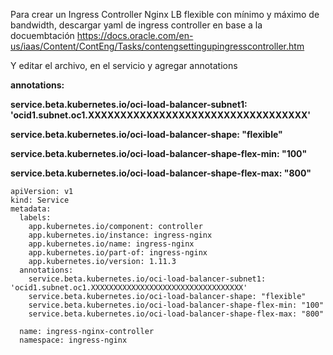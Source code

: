 Para crear un Ingress Controller Nginx LB flexible con mínimo y máximo de bandwidth, descargar yaml de ingress controller en base a la docuembtación
https://docs.oracle.com/en-us/iaas/Content/ContEng/Tasks/contengsettingupingresscontroller.htm

Y editar el archivo, en el servicio y agregar annotations

**annotations:** 

  **service.beta.kubernetes.io/oci-load-balancer-subnet1: 'ocid1.subnet.oc1.XXXXXXXXXXXXXXXXXXXXXXXXXXXXXXXXXX'**
  
  **service.beta.kubernetes.io/oci-load-balancer-shape: "flexible"**
  
  **service.beta.kubernetes.io/oci-load-balancer-shape-flex-min: "100"**
  
  **service.beta.kubernetes.io/oci-load-balancer-shape-flex-max: "800"**
  

```
apiVersion: v1
kind: Service
metadata:
  labels:
    app.kubernetes.io/component: controller
    app.kubernetes.io/instance: ingress-nginx
    app.kubernetes.io/name: ingress-nginx
    app.kubernetes.io/part-of: ingress-nginx
    app.kubernetes.io/version: 1.11.3
  annotations:
    service.beta.kubernetes.io/oci-load-balancer-subnet1: 'ocid1.subnet.oc1.XXXXXXXXXXXXXXXXXXXXXXXXXXXXXXXXXX'
    service.beta.kubernetes.io/oci-load-balancer-shape: "flexible"
    service.beta.kubernetes.io/oci-load-balancer-shape-flex-min: "100"
    service.beta.kubernetes.io/oci-load-balancer-shape-flex-max: "800"

  name: ingress-nginx-controller
  namespace: ingress-nginx
```
